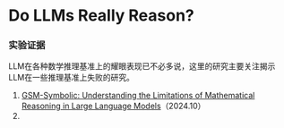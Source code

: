 # Do LLMs Really Reason?

### 实验证据

LLM在各种数学推理基准上的耀眼表现已不必多说，这里的研究主要关注揭示LLM在一些推理基准上失败的研究。

1. [GSM-Symbolic: Understanding the Limitations of Mathematical Reasoning in Large Language Models](https://arxiv.org/abs/2410.05229)（2024.10）
2. 
